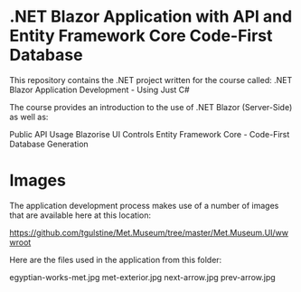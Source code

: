 # .NET Blazor Application with API and Entity Framework Core Code-First Database

This repository contains the .NET project written for the course called:  .NET Blazor Application Development - Using Just C#

The course provides an introduction to the use of .NET Blazor (Server-Side) as well as:

Public API Usage
Blazorise UI Controls
Entity Framework Core - Code-First Database Generation

# Images

The application development process makes use of a number of images that are available here at this location:

https://github.com/tgulstine/Met.Museum/tree/master/Met.Museum.UI/wwwroot

Here are the files used in the application from this folder:

egyptian-works-met.jpg
met-exterior.jpg
next-arrow.jpg
prev-arrow.jpg
